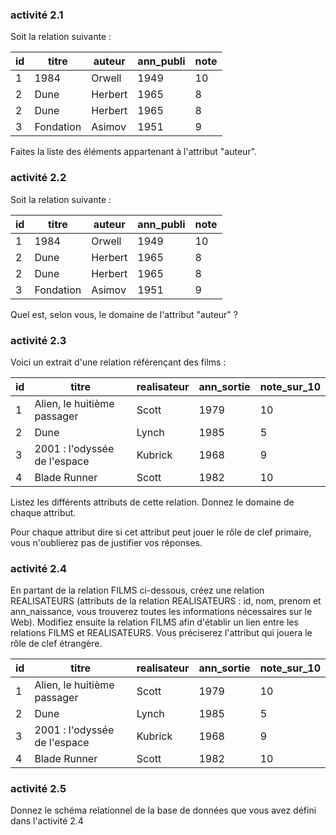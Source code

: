 ### activité 2.1
Soit la relation suivante :

|id|titre|auteur|ann_publi|note|
|--- |--- |--- |--- |--- |
|1|1984|Orwell|1949|10|
|2|Dune|Herbert|1965|8|
|2|Dune|Herbert|1965|8|
|3|Fondation|Asimov|1951|9|

Faites la liste des éléments appartenant à l'attribut "auteur".

### activité 2.2
Soit la relation suivante :

|id|titre|auteur|ann_publi|note|
|--- |--- |--- |--- |--- |
|1|1984|Orwell|1949|10|
|2|Dune|Herbert|1965|8|
|2|Dune|Herbert|1965|8|
|3|Fondation|Asimov|1951|9|

Quel est, selon vous, le domaine de l'attribut "auteur" ?

### activité 2.3

Voici un extrait d'une relation référençant des films :

|id|titre|realisateur|ann_sortie|note_sur_10|
|--- |--- |--- |--- |--- |
|1|Alien, le huitième passager|Scott|1979|10|
|2|Dune|Lynch|1985|5|
|3|2001 : l'odyssée de l'espace|Kubrick|1968|9|
|4|Blade Runner|Scott|1982|10|

Listez les différents attributs de cette relation. Donnez le domaine de chaque attribut.

Pour chaque attribut dire si cet attribut peut jouer le rôle de clef primaire, vous n'oublierez pas de justifier vos réponses.

### activité 2.4

En partant de la relation FILMS ci-dessous, créez une relation REALISATEURS (attributs de la relation REALISATEURS : id, nom, prenom et	ann_naissance, vous trouverez toutes les informations nécessaires sur le Web).
Modifiez ensuite la relation FILMS afin d'établir un lien entre les relations FILMS et REALISATEURS. Vous préciserez l'attribut qui jouera le rôle de clef étrangère.

|id|titre|realisateur|ann_sortie|note_sur_10|
|--- |--- |--- |--- |--- |
|1|Alien, le huitième passager|Scott|1979|10|
|2|Dune|Lynch|1985|5|
|3|2001 : l'odyssée de l'espace|Kubrick|1968|9|
|4|Blade Runner|Scott|1982|10|

### activité 2.5
Donnez le schéma relationnel de la base de données que vous avez défini dans l'activité 2.4
